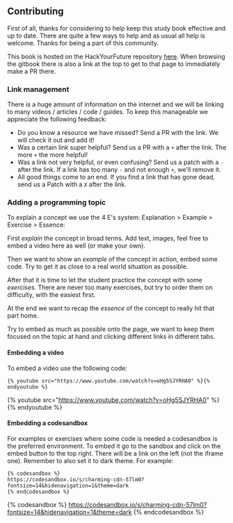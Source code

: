 ## Contributing

First of all, thanks for considering to help keep this study book effective and up to date. There are quite a few ways to help and as usual all help is welcome. Thanks for being a part of this community.

This book is hosted on the HackYourFuture repository [here](https://github.com/HackYourFuture/study). When browsing the gitbook there is also a link at the top to get to that page to immediately make a PR there.

### Link management
There is a huge amount of information on the internet and we will be linking to many videos / articles / code / guides. To keep this manageable we appreciate the following feedback:

* Do you know a resource we have missed?  Send a PR with the link. We will check it out and add it!
* Was a certain link super helpful? Send us a PR with a `+` after the link.  The more `+` the more helpful!
* Was a link not very helpful, or even confusing? Send us a patch with a `-` after the link. If a link has too many `-` and not enough `+`, we'll remove it.
* All good things come to an end. If you find a link that has gone dead, send us a Patch with a `X` after the link.

### Adding a programming topic
To explain a concept we use the 4 E's system: Explanation > Example > Exercise > Essence:

First *explain* the concept in broad terms. Add text, images, feel free to embed a video here as well (or make your own). 

Then we want to show an *example* of the concept in action, embed some code. Try to get it as close to a real world situation as possible.

After that it is time to let the student practice the concept with some *exercises*. There are never too many exercises, but try to order them on difficulty, with the easiest first.

At the end we want to recap the *essence* of the concept to really hit that part home.

Try to embed as much as possible onto the page, we want to keep them focused on the topic at hand and clicking different links in different tabs.

#### Embedding a video
To embed a video use the following code:

```
{% youtube src="https://www.youtube.com/watch?v=oHg5SJYRHA0" %}{% endyoutube %}
```

{% youtube src="https://www.youtube.com/watch?v=oHg5SJYRHA0" %}{% endyoutube %}

#### Embedding a codesandbox
For examples or exercises where some code is needed a codesandbox is the preferred environment. To embed it go to the sandbox and click on the embed button to the top right. There will be a link on the left (not the iframe one). Remember to also set it to dark theme. For example:

```
{% codesandbox %}
https://codesandbox.io/s/charming-cdn-57lm0?fontsize=14&hidenavigation=1&theme=dark
{% endcodesandbox %}
```

{% codesandbox %}
https://codesandbox.io/s/charming-cdn-57lm0?fontsize=14&hidenavigation=1&theme=dark
{% endcodesandbox %}
